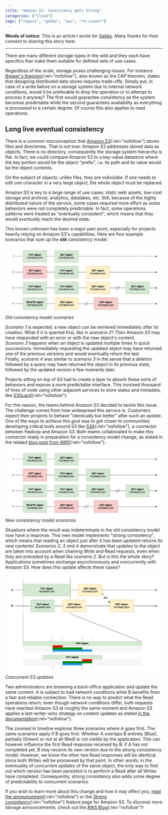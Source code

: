 ```yaml
---
title: "Amazon S3: Consistency gets Strong"
categories: ["Cloud"]
tags: ["repost", "gekko", "aws", "re:invent"]
---
```


**Words of notice:** This is an article I wrote for [Gekko](https://www.gekko.fr/). Many thanks for their consent to
sharing this story here.

***

There are many different storage types in the wild and they each have specifics that make them suitable for defined sets
of use cases.

Regardless of the scale, storage poses challenging issues. For instance [Brewer's theorem](https://en.wikipedia.org/wiki/CAP_theorem){:rel="nofollow"},
also known as the CAP theorem, states that designing distributed data stores requires trade-offs. Simply put, in case of
a write failure on a storage system due to internal network conditions, would it be preferable to drop the operation or
to attempt to process it anyway? The first would guarantee consistency as the system becomes predictable while the
second guarantees availability as everything is processed to a certain degree. Of course this also applies to read
operations.

<!-- READ MORE -->

## Long live eventual consistency

There is a common misconception that [Amazon S3](https://aws.amazon.com/s3){:rel="nofollow"} stores files and
directories. That is not true: Amazon S3 addresses stored data as _objects_. There is no directory, consequently the
storage system hierarchy is flat. In fact, we could compare Amazon S3 to a key-value datastore where the key portion
would be the object "prefix", i.e. its path and its value would be the object contents.

On the subject of objects: unlike files, they are indivisible. If one needs to edit one character in a very large
object, the whole object must be replaced.

Amazon S3 is key to a large range of use cases: static web assets, low-cost storage and archival, analytics, datalakes,
etc. Still, because of the highly distributed nature of the service, some cases required more effort as some behaviors
were not completely predictable. In fact, some operations patterns were treated as "eventually consistent", which means
that they would _eventually_ reach the desired state.

This known unknown has been a major pain point, especially for projects heavily relying on Amazon S3's capabilities.
Here are four example scenarios that sum up the **old** consistency model:

![Old consistency model scenarios](/assets/img/posts/20201213/s3-old-consistency.png)  
_Old consistency model scenarios_

_Scenario 1_ is expected: a new object can be retrieved immediately after its creation. What if it is queried first,
like in _scenario 2_? Then Amazon S3 may have responded with an error or with the new object's content.  
_Scenario 3_ happens when an object is updated multiple times in quick successions. Immediately requesting the updated
object may have returned one of the previous versions and would eventually return the last.  
Finally, _scenario 4_ was similar to _scenario 3_ in the sense that a deletion followed by a query may have returned the
object in its previous state, followed by the updated version a few moments later.

Projects sitting on top of S3 had to create a layer to absorb these sorts of behaviors and expose a more predictable
interface. This involved thousand of lines of code using other adjacent services to store states and metadata, like [S3Guard](https://blog.cloudera.com/introducing-s3guard-s3-consistency-for-apache-hadoop/){:rel="nofollow"}.

For this reason, the teams behind Amazon S3 decided to tackle this issue. The challenge comes from how widespread this
service is. Customers expect their projects to behave "identically but better" after such an update. One of the ways to
achieve this goal was to get closer to communities developing critical tools around S3 like [S3A](https://archive.cloudera.com/cdh6/6.0.0/docs/hadoop-3.0.0-cdh6.0.0/hadoop-aws/tools/hadoop-aws/index.html#Introducing_the_Hadoop_S3A_client.){:rel="nofollow"},
a connector between Hadoop and Amazon S3. Both teams collaborated to make this connector ready in preparation for a
consistency model change, as stated in the related [blog post from AWS](https://aws.amazon.com/blogs/opensource/community-collaboration-the-s3a-story/){:rel="nofollow"}.


![New consistency model scenarios](/assets/img/posts/20201213/s3-new-consistency.png)  
_New consistency model scenarios_

Situations where the result was indeterminate in the old consistency model now have a response. This new model
implements "strong consistency", which means that reading an object just after it has been updated returns its new
contents! _Scenarios 2, 3 and 4_ demonstrate that updates to the object are taken into account when chaining Write and
Read requests, even when they are preceded by a Read like _scenario 2_. But is this the whole story? Applications
sometimes exchange asynchronously and concurrently with Amazon S3. How does this update affects these cases?


![Concurrent S3 updates](/assets/img/posts/20201213/s3-concurrency.png)  
_Concurrent S3 updates_

Two administrators are browsing a back-office application and update the same content. A is subject to bad network
conditions while B benefits from a fast and reliable connection. There is no way to predict what the Read operations
return; even though network conditions differ, both requests have reached Amazon S3 at roughly the same moment and
Amazon S3 applies a last-writer-wins strategy on content updates as stated [in the documentation](https://docs.aws.amazon.com/AmazonS3/latest/dev/Introduction.html#ApplicationConcurrency){:rel="nofollow"}.

The zoomed in timeline explores three scenarios where A goes first. The same scenarios apply if B goes first. Whether A
overlaps B entirely (Blue), partially (Green) or not at all (Red) is not visible by the application. This can however
influence the first Read response received by B: if A has not completed yet, B _may_ receive its own version due to the
strong consistency model. However, we know the other two Read responses will be identical since both Writes will be
processed by that point. In other words: in the eventuality of concurrent updates of the same object, the only way to
find out which version has been persisted is to perform a Read after all Writes have completed. Consequently, strong
consistency also adds some degree of predictability to concurrent scenarios.

If you wish to learn more about this change and how it may affect you, [read the announcement](https://aws.amazon.com/blogs/aws/amazon-s3-update-strong-read-after-write-consistency/){:rel="nofollow"}
or the [Strong consistency](https://aws.amazon.com/s3/consistency/){:rel="nofollow"} feature page for Amazon S3. To discover more storage announcements, check out the [AWS Blog](https://aws.amazon.com/blogs){:rel="nofollow"}!